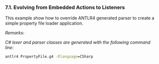 ﻿### 7.1. Evolving from Embedded Actions to Listeners

This example show how to override ANTLR4 generated parser to create a simple property file loader application.

_Remarks:_

_C# lexer and parser classes are generated with the following command line:_

```bat
antlr4 PropertyFile.g4 -Dlanguage=CSharp
```